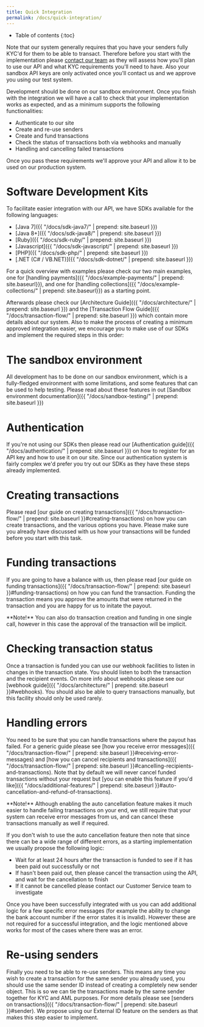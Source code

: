 ```yaml
---
title: Quick Integration
permalink: /docs/quick-integration/
---
```


* Table of contents
{:toc}

Note that our system generally requires that you have your senders fully KYC'd for them to be able to transact. Therefore before you start with the implementation please [contact our team](mailto:info@transferzero.com) as they will assess how you'll plan to use our API and what KYC requirements you'll need to have. Also your sandbox API keys are only activated once you'll contact us and we approve you using our test system.

Development should be done on our sandbox environment. Once you finish with the integration we will have a call to check that your implementation works as expected, and as a minimum supports the following functionalities:

* Authenticate to our site
* Create and re-use senders
* Create and fund transactions
* Check the status of transactions both via webhooks and manually
* Handling and cancelling failed transactions

Once you pass these requirements we'll approve your API and allow it to be used on our production system.

# Software Development Kits

To facilitate easier integration with our API, we have SDKs available for the following languages:

- [Java 7]({{ "/docs/sdk-java7/" | prepend: site.baseurl }})
- [Java 8+]({{ "/docs/sdk-java8/" | prepend: site.baseurl }})
- [Ruby]({{ "/docs/sdk-ruby/" | prepend: site.baseurl }})
- [Javascript]({{ "/docs/sdk-javascript/" | prepend: site.baseurl }})
- [PHP]({{ "/docs/sdk-php/" | prepend: site.baseurl }})
- [.NET (C# / VB.NET)]({{ "/docs/sdk-dotnet/" | prepend: site.baseurl }})

For a quick overview with examples please check our two main examples, one for [handling payments]({{ "/docs/example-payments/" | prepend: site.baseurl}}), and one for [handling collections]({{ "/docs/example-collections/" | prepend: site.baseurl}}) as a starting point.

Afterwards please check our [Architecture Guide]({{ "/docs/architecture/" | prepend: site.baseurl }}) and the [Transaction Flow Guide]({{ "/docs/transaction-flow/" | prepend: site.baseurl }}) which contain more details about our system. Also to make the process of creating a minimum approved integration easier, we encourage you to make use of our SDKs and implement the required steps in this order:

# The sandbox environment

All development has to be done on our sandbox environment, which is a fully-fledged environment with some limitations, and some features that can be used to help testing. Please read about these features in out [Sandbox environment documentation]({{ "/docs/sandbox-testing/" | prepend: site.baseurl }})

# Authentication

If you're not using our SDKs then please read our [Authentication guide]({{ "/docs/authentication/" | prepend: site.baseurl }}) on how to register for an API key and how to use it on our site. Since our authentication system is fairly complex we'd prefer you try out our SDKs as they have these steps already implemented.

# Creating transactions

Please read [our guide on creating transactions]({{ "/docs/transaction-flow/" | prepend: site.baseurl }}#creating-transactions)
 on how you can create transactions, and the various options you have. Please make sure you already have discussed with us how your transactions will be funded before you start with this task.

# Funding transactions

If you are going to have a balance with us, then please read [our guide on funding transactions]({{ "/docs/transaction-flow/" | prepend: site.baseurl }}#funding-transactions) on how you can fund the transaction. Funding the transaction means you approve the amounts that were returned in the transaction and you are happy for us to initate the payout.

<div class="alert alert-info" markdown="1">
**Note!** You can also do transaction creation and funding in one single call, however in this case the approval of the transaction will be implicit.
</div>

# Checking transaction status

Once a transaction is funded you can use our webhook facilities to listen in changes in the transaction state. You should listen to both the transaction and the recipient events. On more info about webhooks please see our [webhook guide]({{ "/docs/architecture/" | prepend: site.baseurl }}#webhooks). You should also be able to query transactions manually, but this facility should only be used rarely.

# Handling errors

You need to be sure that you can handle transactions where the payout has failed. For a generic guide please see [how you receive error messages]({{ "/docs/transaction-flow/" | prepend: site.baseurl }}#receiving-error-messages) and [how you can cancel recipients and transactions]({{ "/docs/transaction-flow/" | prepend: site.baseurl }}#cancelling-recipients-and-transactions). Note that by default we will never cancel funded transactions without your request but [you can enable this feature if you'd like]({{ "/docs/additional-features/" | prepend: site.baseurl }}#auto-cancellation-and-refund-of-transactions).

<div class="alert alert-info" markdown="1">
**Note!** Although enabling the auto cancellation feature makes it much easier to handle failing transactions on your end, we still require that your system can receive error messages from us, and can cancel these transactions manually as well if required.
</div>

If you don't wish to use the auto cancellation feature then note that since there can be a wide range of different errors, as a starting implementation we usually propose the following logic:

* Wait for at least 24 hours after the transaction is funded to see if it has been paid out successfully or not
* If hasn't been paid out, then please cancel the transaction using the API, and wait for the cancellation to finish
* If it cannot be cancelled please contact our Customer Service team to investigate

Once you have been successfully integrated with us you can add additional logic for a few specific error messages (for example the ability to change the bank account number if the error states it is invalid). However these are not required for a successful integration, and the logic mentioned above works for most of the cases where there was an error.

# Re-using senders

Finally you need to be able to re-use senders. This means any time you wish to create a transaction for the same sender you already used, you should use the same sender ID instead of creating a completely new sender object. This is so we can tie the transactions made by the same sender together for KYC and AML purposes. For more details please see [senders on transactions]({{ "/docs/transaction-flow/" | prepend: site.baseurl }}#sender). We propose using our External ID feature on the senders as that makes this step easier to implement.
